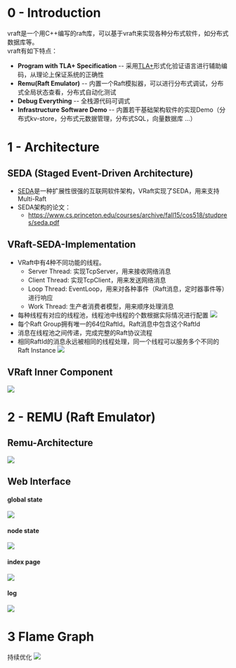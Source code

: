 # 0 - Introduction
vraft是一个用C++编写的raft库，可以基于vraft来实现各种分布式软件，如分布式数据库等。<br>
vraft有如下特点：
* **Program with TLA+ Specification** -- 采用[TLA+](https://lamport.azurewebsites.net/tla/tla.html)形式化验证语言进行辅助编码，从理论上保证系统的正确性
* **Remu(Raft Emulator)** -- 内置一个Raft模拟器，可以进行分布式调试，分布式全局状态查看，分布式自动化测试
* **Debug Everything** -- 全栈源代码可调式
* **Infrastructure Software Demo** -- 内置若干基础架构软件的实现Demo（分布式kv-store，分布式元数据管理，分布式SQL，向量数据库 ...）

# 1 - Architecture
## SEDA (Staged Event-Driven Architecture)
* [SEDA](https://www.cs.princeton.edu/courses/archive/fall15/cos518/studpres/seda.pdf)是一种扩展性很强的互联网软件架构，VRaft实现了SEDA，用来支持Multi-Raft
* SEDA架构的论文：
  * https://www.cs.princeton.edu/courses/archive/fall15/cos518/studpres/seda.pdf

## VRaft-SEDA-Implementation
* VRaft中有4种不同功能的线程。
  * Server Thread: 实现TcpServer，用来接收网络消息
  * Client Thread: 实现TcpClient，用来发送网络消息
  * Loop Thread: EventLoop，用来对各种事件（Raft消息，定时器事件等）进行响应
  * Work Thread: 生产者消费者模型，用来顺序处理消息
* 每种线程有对应的线程池，线程池中线程的个数根据实际情况进行配置
![](images/seda_thread.png)
* 每个Raft Group拥有唯一的64位RaftId。Raft消息中包含这个RaftId
* 消息在线程池之间传递，完成完整的Raft协议流程
* 相同RaftId的消息永远被相同的线程处理，同一个线程可以服务多个不同的Raft Instance
![](images/seda_vraft.png)

## VRaft Inner Component
![](images/raft_component.png)

# 2 - REMU (Raft Emulator)

## Remu-Architecture

![](images/remu_arch.png)

## Web Interface

#### global state
![](images/remu-web2.png)

#### node state
![](images/remu-web3.png)

#### index page
![](images/remu-web.png)

#### log
![](images/remu-web4.png)

# 3 Flame Graph
持续优化
![](images/perf.svg)
